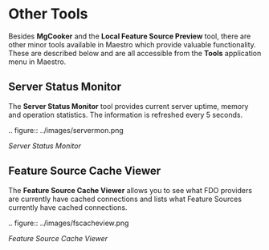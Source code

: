 Other Tools
===========

Besides **MgCooker** and the **Local Feature Source Preview** tool, there are other minor tools available
in Maestro which provide valuable functionality. These are described below and are all accessible from the
**Tools** application menu in Maestro.

Server Status Monitor
---------------------

The **Server Status Monitor** tool provides current server uptime, memory and operation statistics. The information
is refreshed every 5 seconds.

.. figure:: ../images/servermon.png

 *Server Status Monitor*

Feature Source Cache Viewer
---------------------------

The **Feature Source Cache Viewer** allows you to see what FDO providers are currently have cached connections and lists
what Feature Sources currently have cached connections.

.. figure:: ../images/fscacheview.png

 *Feature Source Cache Viewer*